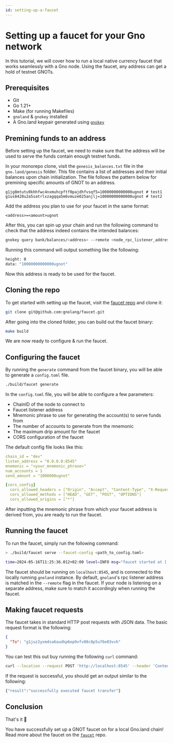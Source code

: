 ```yaml
---
id: setting-up-a-faucet
---
```


# Setting up a faucet for your Gno network

In this tutorial, we will cover how to run a local native currency faucet that 
works seamlessly with a Gno node. Using the faucet, any address can get a hold
of testnet GNOTs.

## Prerequisites
- Git
- Go 1.21+
- Make (for running Makefiles)
- `gnoland` & `gnokey` installed
- A Gno.land keypair generated using [`gnokey`](../gno-tooling/cli/gnokey.md)

## Premining funds to an address

Before setting up the faucet, we need to make sure that the address will be used
to serve the funds contain enough testnet funds. 

In your monorepo clone, visit the `genesis_balances.txt` file in the 
`gno.land/genesis` folder. This file contains a list of addresses and their
initial balances upon chain initialization. The file follows the pattern below
for premining specific amounts of GNOT to an address.

```
g1jg8mtutu9khhfwc4nxmuhcpftf0pajdhfvsqf5=10000000000000ugnot # test1
g1us8428u2a5satrlxzagqqa5m6vmuze025anjlj=10000000000000ugnot # test2
```

Add the address you plan to use for your faucet in the same format:

```
<address>=<amount>ugnot
```

After this, you can spin up your chain and run the following command to check
that the address indeed contains the intended balances:

```bash
gnokey query bank/balances/<address> --remote <node_rpc_listener_address>
```

Running this command will output something like the following:

```bash
height: 0
data: "10000000000000ugnot"
```

Now this address is ready to be used for the faucet.

## Cloning the repo

To get started with setting up the faucet, visit the 
[faucet repo](https://github.com/gnolang/faucet) and clone it:

```bash
git clone git@github.com:gnolang/faucet.git
```

After going into the cloned folder, you can build out the faucet binary:
```bash
make build
```

We are now ready to configure & run the faucet.

## Configuring the faucet

By running the `generate` command from the faucet binary, you will be able to generate
a `config.toml` file.

```bash
./build/faucet generate
```

In the `config.toml` file, you will be able to configure a few parameters:
- ChainID of the node to connect to
- Faucet listener address
- Mnemonic phrase to use for generating the account(s) to serve funds from
- The number of accounts to generate from the mnemonic
- The maximum drip amount for the faucet
- CORS configuration of the faucet

The default config file looks like this:
```yaml
chain_id = "dev"
listen_address = "0.0.0.0:8545"
mnemonic = "<your_mnemonic_phrase>"
num_accounts = 1
send_amount = "1000000ugnot"

[cors_config]
  cors_allowed_headers = ["Origin", "Accept", "Content-Type", "X-Requested-With", "X-Server-Time"]
  cors_allowed_methods = ["HEAD", "GET", "POST", "OPTIONS"]
  cors_allowed_origins = ["*"]
``` 

After inputting the mnemonic phrase from which your faucet address is derived 
from, you are ready to run the faucet.

## Running the faucet

To run the faucet, simply run the following command: 

```bash
> ./build/faucet serve --faucet-config <path_to_config.toml>

time=2024-05-16T11:25:36.012+02:00 level=INFO msg="faucet started at [::]:8545"
```

The faucet should be running on `localhost:8545`, and is connected to the locally
running `gnoland` instance. By default, `gnoland`'s rpc listener address is matched
in the `--remote` flag in the faucet. If your node is listening on a separate
address, make sure to match it accordingly when running the faucet.

## Making faucet requests

The faucet takes in standard HTTP post requests with JSON data. The basic request
format is the following:

```json
{
  "To": "g1juz2yxmdsa6audkp6ep9vfv80c8p5u76e03vvh"
}
```

You can test this out buy running the following `curl` command:
```bash
curl --location --request POST 'http://localhost:8545' --header 'Content-Type: application/json' --data '{"To": "g1juz2yxmdsa6audkp6ep9vfv80c8p5u76e03vvh"}'
```

If the request is successful, you should get an output similar to the following:
```bash
{"result":"successfully executed faucet transfer"}
```

## Conclusion

That's it 🎉

You have successfully set up a GNOT faucet on for a local Gno.land chain!
Read more about the faucet on the [`faucet`](https://github.com/gnolang/faucet) repo.















